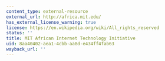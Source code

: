 ```yaml
---
content_type: external-resource
external_url: http://africa.mit.edu/
has_external_license_warning: true
license: https://en.wikipedia.org/wiki/All_rights_reserved
status: ''
title: MIT African Internet Technology Initiative
uid: 8aa40402-aea1-4cbb-aa8d-e434ff4fab63
wayback_url: ''
---
```


